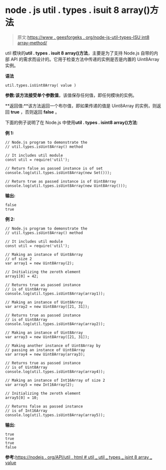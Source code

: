 # node . js util . types . isuit 8 array()方法

> 原文:[https://www . geesforgeks . org/node-js-util-types-ISU int8 array-method/](https://www.geeksforgeeks.org/node-js-util-types-isuint8array-method/)

util 模块的**util . types . isuit 8 array()方法**，主要是为了支持 Node.js 自带的内部 API 的需求而设计的。它用于检查方法中传递的实例是否是内置的 Uint8Array 实例。

**语法**

```
util.types.isUint8Array( value )
```

**参数:**该方法接受单个参数**值**，该值保存任何值，即任何模块的实例。

**返回值:**该方法返回一个布尔值，即如果传递的值是 Uint8Array 的实例，则返回 **true** ，否则返回 **false** 。

下面的例子说明了在 Node.js 中使用**util . types . isint8 array()方法**:

**例 1:**

```
// Node.js program to demonstrate the    
// util.types.isUint8Array() method 

// It includes util module 
const util = require('util'); 

// Return false as passed instance is of set 
console.log(util.types.isUint8Array(new Set())); 

// Return true as passed instance is of Uint8Array 
console.log(util.types.isUint8Array(new Uint8Array())); 
```

**输出:**

```
false
true
```

**例 2:**

```
// Node.js program to demonstrate the    
// util.types.isUint8Array() method 

// It includes util module 
const util = require('util'); 

// Making an instance of Uint8Array 
// of size 2 
var array1 = new Uint8Array(2); 

// Initializing the zeroth element  
array1[0] = 42; 

// Returns true as passed instance
// is of Uint8Array 
console.log(util.types.isUint8Array(array1)); 

// Making an instance of Uint8Array 
var array2 = new Uint8Array([21, 31]); 

// Returns true as passed instance
// is of Uint8Array 
console.log(util.types.isUint8Array(array2)); 

// Making an instance of Uint8Array 
var array3 = new Uint8Array([21, 31]); 

// Making another instance of Uint8Array by 
// passing an instance of Uint8Array 
var array4 = new Uint8Array(array3); 

// Returns true as passed instance
// is of Uint8Array 
console.log(util.types.isUint8Array(array4)); 

// Making an instance of Int16Array of size 2 
var array5 = new Int16Array(2); 

// Initializing the zeroth element  
array5[0] = 10; 

// Returns false as passed instance
// is of Int16Array 
console.log(util.types.isUint8Array(array5)); 
```

**输出:**

```
true
true
true
false
```

**参考:**[https://nodejs . org/API/util . html # util _ util _ types _ isint 8 array _ value](https://nodejs.org/api/util.html#util_util_types_isuint8array_value)